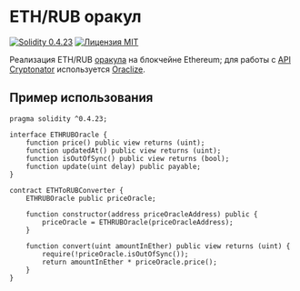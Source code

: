 # ETH/RUB оракул

[![Solidity 0.4.23](https://img.shields.io/badge/Solidity-0.4.23-brightgreen.svg?style=flat-square&colorB=C99D66)](https://github.com/ethereum/solidity/releases/tag/v0.4.23)
[![Лицензия MIT](https://img.shields.io/badge/%D0%9B%D0%B8%D1%86%D0%B5%D0%BD%D0%B7%D0%B8%D1%8F-MIT-green.svg?style=flat-square)](https://www.opensource.org/licenses/MIT)

Реализация ETH/RUB [оракула](https://decenter.org/blockchain/360-blockchain-oracles-rus) на блокчейне Ethereum; для работы с [API Cryptonator](https://cryptonator.com/api) используется [Oraclize](https://oraclize.it).

## Пример использования
```solidity
pragma solidity ^0.4.23;

interface ETHRUBOracle {
    function price() public view returns (uint);
    function updatedAt() public view returns (uint);
    function isOutOfSync() public view returns (bool);
    function update(uint delay) public payable;
}

contract ETHToRUBConverter {
    ETHRUBOracle public priceOracle;

    function constructor(address priceOracleAddress) public {
        priceOracle = ETHRUBOracle(priceOracleAddress);
    }

    function convert(uint amountInEther) public view returns (uint) {
        require(!priceOracle.isOutOfSync());
        return amountInEther * priceOracle.price();
    }
}
```
